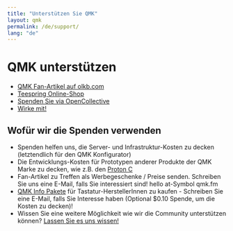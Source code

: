 ```yaml
---
title: "Unterstützen Sie QMK"
layout: qmk
permalink: /de/support/
lang: "de"
---
```


# QMK unterstützen

* [QMK Fan-Artikel auf olkb.com](https://olkb.com/collections/parts)
* [Teespring Online-Shop](https://teespring.com/de/stores/qmk)
* [Spenden Sie via OpenCollective](https://opencollective.com/qmk-firmware)
* [Wirke mit!](https://github.com/qmk/qmk_firmware/issues)

## Wofür wir die Spenden verwenden

* Spenden helfen uns, die Server- und Infrastruktur-Kosten zu decken (letztendlich für den QMK Konfigurator)
* Die Entwicklungs-Kosten für Prototypen anderer Produkte der QMK Marke zu decken, wie z.B. den [Proton C](https://qmk.fm/proton-c)
* Fan-Artikel zu Treffen als Werbegeschenke / Preise senden. Schreiben Sie uns eine E-Mail, falls Sie interessiert sind! hello at-Symbol qmk.fm
* [QMK Info Pakete](https://i.imgur.com/EoXgApN.png) für Tastatur-HerstellerInnen zu kaufen - Schreiben Sie eine E-Mail, falls Sie Interesse haben (Optional $0.10 Spende, um die Kosten zu decken)!
* Wissen Sie eine weitere Möglichkeit wie wir die Community unterstützen können? [Lassen Sie es uns wissen!](https://github.com/qmk/qmk.fm/issues)
